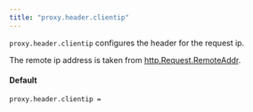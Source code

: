 ```yaml
---
title: "proxy.header.clientip"
---
```


`proxy.header.clientip` configures the header for the request ip.

The remote ip address is taken from [http.Request.RemoteAddr](https://golang.org/pkg/net/http/#Request.RemoteAddr).

#### Default

    proxy.header.clientip =

